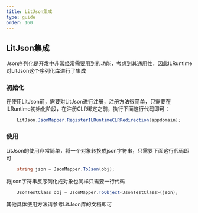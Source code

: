 ```yaml
---
title: LitJson集成
type: guide
order: 160
---
```


## LitJson集成

Json序列化是开发中非常经常需要用到的功能，考虑到其通用性，因此ILRuntime对LitJson这个序列化库进行了集成

### 初始化

在使用LitJson前，需要对LitJson进行注册，注册方法很简单，只需要在ILRuntime初始化阶段，在注册CLR绑定之前，执行下面这行代码即可：

```csharp
    LitJson.JsonMapper.RegisterILRuntimeCLRRedirection(appdomain);
```

### 使用

LitJson的使用非常简单，将一个对象转换成json字符串，只需要下面这行代码即可

```csharp
    string json = JsonMapper.ToJson(obj);
```

将json字符串反序列化成对象也同样只需要一行代码

```csharp
    JsonTestClass obj = JsonMapper.ToObject<JsonTestClass>(json);
```

其他具体使用方法请参考LitJson库的文档即可
